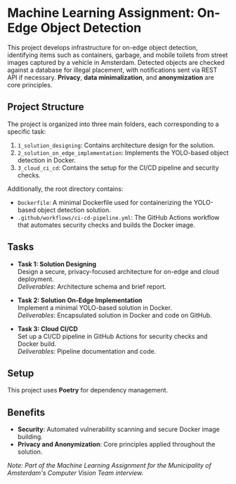 # Machine Learning Assignment: On-Edge Object Detection

This project develops infrastructure for on-edge object detection, identifying items such as containers, garbage, and mobile toilets from street images captured by a vehicle in Amsterdam. Detected objects are checked against a database for illegal placement, with notifications sent via REST API if necessary. **Privacy**, **data minimalization**, and **anonymization** are core principles.

## Project Structure

The project is organized into three main folders, each corresponding to a specific task:

1. `1_solution_designing`: Contains architecture design for the solution.
2. `2_solution_on_edge_implementation`: Implements the YOLO-based object detection in Docker.
3. `3_cloud_ci_cd`: Contains the setup for the CI/CD pipeline and security checks.

Additionally, the root directory contains:
- `Dockerfile`: A minimal Dockerfile used for containerizing the YOLO-based object detection solution.
- `.github/workflows/ci-cd-pipeline.yml`: The GitHub Actions workflow that automates security checks and builds the Docker image.

## Tasks

- **Task 1: Solution Designing**  
  Design a secure, privacy-focused architecture for on-edge and cloud deployment.  
  *Deliverables*: Architecture schema and brief report.

- **Task 2: Solution On-Edge Implementation**  
  Implement a minimal YOLO-based solution in Docker.  
  *Deliverables*: Encapsulated solution in Docker and code on GitHub.

- **Task 3: Cloud CI/CD**  
  Set up a CI/CD pipeline in GitHub Actions for security checks and Docker build.  
  *Deliverables*: Pipeline documentation and code.

## Setup

This project uses **Poetry** for dependency management.

## Benefits

- **Security**: Automated vulnerability scanning and secure Docker image building.
- **Privacy and Anonymization**: Core principles applied throughout the solution.
  
*Note: Part of the Machine Learning Assignment for the Municipality of Amsterdam's Computer Vision Team interview.*
